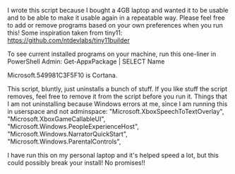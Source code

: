 I wrote this script because I bought a 4GB laptop and wanted it to be usable and to be able to make it usable again in a repeatable way.
Please feel free to add or remove programs based on your own preferences when you run this!
Some inspiration taken from tiny11: https://github.com/ntdevlabs/tiny11builder

To see current installed programs on your machine, run this one-liner in PowerShell Admin:
Get-AppxPackage | SELECT Name

Microsoft.549981C3F5F10 is Cortana.

This script, bluntly, just uninstalls a bunch of stuff.
If you like stuff the script removes, feel free to remove it from the script before you run it.
Things that I am not uninstalling because Windows errors at me, since I am running this in userspace and not adminspace:
"Microsoft.XboxSpeechToTextOverlay",
"Microsoft.XboxGameCallableUI",
"Microsoft.Windows.PeopleExperienceHost",
"Microsoft.Windows.NarratorQuickStart",
"Microsoft.Windows.ParentalControls",

I have run this on my personal laptop and it's helped speed a lot, but this could possibly break your install! No promises!!
